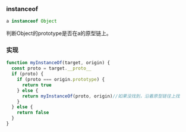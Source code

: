 ### instanceof
```js
a instanceof Object
```
判断Object的prototype是否在a的原型链上。
### 实现
```js
function myInstanceOf(target, origin) {
  const proto = target.__proto__
  if (proto) {
    if (proto === origin.prototype) {
      return true
    } else {
      return myInstanceOf(proto, origin)//如果没找到，沿着原型链往上找
    }
  } else {
    return false
  }
}
```